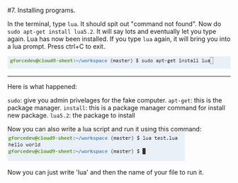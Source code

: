 #7. Installing programs.

In the terminal, type `lua`. It should spit out "command not found".
Now do `sudo apt-get install lua5.2`. It will say lots and eventually let you type again. Lua has now been installed.
If you type `lua` again, it will bring you into a lua prompt. Press ctrl+C to exit.

![commandA](sudoaptgetinstalllua.PNG)

---

Here is what happened: 

`sudo`: give you admin privelages for the fake computer.
`apt-get`: this is the package manager.
`install`: this is a package manager command for install new package.
`lua5.2`: the package to install

Now you can also write a lua script and run it using this command:
![commandB](luatestlua.PNG)

Now you can just write 'lua' and then the name of your file to run it.
